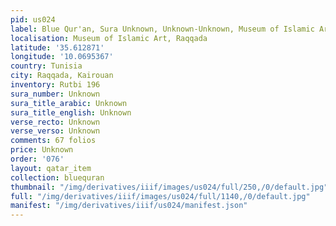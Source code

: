```yaml
---
pid: us024
label: Blue Qur'an, Sura Unknown, Unknown-Unknown, Museum of Islamic Art, Raqqada
localisation: Museum of Islamic Art, Raqqada
latitude: '35.612871'
longitude: '10.0695367'
country: Tunisia
city: Raqqada, Kairouan
inventory: Rutbi 196
sura_number: Unknown
sura_title_arabic: Unknown
sura_title_english: Unknown
verse_recto: Unknown
verse_verso: Unknown
comments: 67 folios
price: Unknown
order: '076'
layout: qatar_item
collection: bluequran
thumbnail: "/img/derivatives/iiif/images/us024/full/250,/0/default.jpg"
full: "/img/derivatives/iiif/images/us024/full/1140,/0/default.jpg"
manifest: "/img/derivatives/iiif/us024/manifest.json"
---
```

